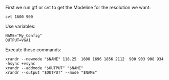 First we run gtf or cvt to get the Modeline for the resolution we want:
```
cvt 1600 900
```

Use variables:
```
NAME="My_Config"
OUTPUT=VGA1
```

Execute these commands:
```
xrandr --newmode "$NAME" 118.25  1600 1696 1856 2112  900 903 908 934 -hsync +vsync
xrandr --addmode "$OUTPUT" "$NAME"
xrandr --output "$OUTPUT" --mode "$NAME"
```